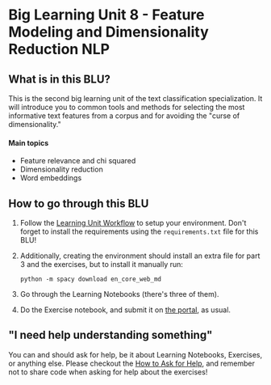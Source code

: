 # Big Learning Unit 8 -  Feature Modeling and Dimensionality Reduction NLP

## What is in this BLU?

This is the second big learning unit of the text classification specialization. It will introduce you to common tools and methods for selecting the most informative text features from a corpus and for avoiding the "curse of dimensionality."

#### Main topics

- Feature relevance and chi squared 
- Dimensionality reduction
- Word embeddings

## How to go through this BLU

1. Follow the [Learning Unit Workflow](https://github.com/LDSSA/batch5-students#learning-unit-workflow) to setup your environment.
Don't forget to install the requirements using the `requirements.txt` file for this BLU!
2. Additionally, creating the environment should install an extra file for part 3 and the exercises, but to install it manually run:

   ```
   python -m spacy download en_core_web_md
   ```
3. Go through the Learning Notebooks (there's three of them).
4. Do the Exercise notebook, and submit it on [the portal](https://portal.lisbondatascience.org), as usual.

## "I need help understanding something"

You can and should ask for help, be it about Learning Notebooks, Exercises, or anything else. Please checkout the [How to Ask for Help](https://ldssa.github.io/wiki/Starters%20Academy%20(LDSSA)/How-to-ask-for-and-give-help/), and remember not to share code when asking for help about the exercises!

